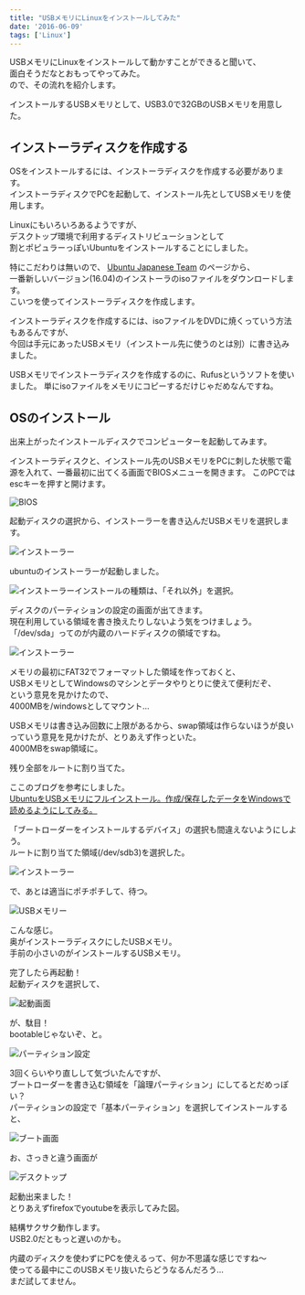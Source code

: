 ```yaml
---
title: "USBメモリにLinuxをインストールしてみた"
date: '2016-06-09'
tags: ['Linux']
---
```


USBメモリにLinuxをインストールして動かすことができると聞いて、
<br>
面白そうだなとおもってやってみた。
<br>
ので、その流れを紹介します。

インストールするUSBメモリとして、USB3.0で32GBのUSBメモリを用意した。

## インストーラディスクを作成する

OSをインストールするには、インストーラディスクを作成する必要があります。
<br>
インストーラディスクでPCを起動して、インストール先としてUSBメモリを使用します。

Linuxにもいろいろあるようですが、
<br>
デスクトップ環境で利用するディストリビューションとして
<br>
割とポピュラーっぽいUbuntuをインストールすることにしました。

特にこだわりは無いので、
<a href="https://www.ubuntulinux.jp/" target="_blank" target="_blank" rel="noopener noreferrer">Ubuntu Japanese Team</a>
のページから、
<br>
一番新しいバージョン(16.04)のインストーラのisoファイルをダウンロードします。
<br>
こいつを使ってインストーラディスクを作成します。

インストーラディスクを作成するには、isoファイルをDVDに焼くっていう方法もあるんですが、
<br>
今回は手元にあったUSBメモリ（インストール先に使うのとは別）に書き込みました。

USBメモリでインストーラディスクを作成するのに、Rufusというソフトを使いました。
単にisoファイルをメモリにコピーするだけじゃだめなんですね。

## OSのインストール

出来上がったインストールディスクでコンピューターを起動してみます。

インストーラディスクと、インストール先のUSBメモリをPCに刺した状態で電源を入れて、一番最初に出てくる画面でBIOSメニューを開きます。
このPCではescキーを押すと開けます。

![BIOS](bios.jpg)

起動ディスクの選択から、インストーラーを書き込んだUSBメモリを選択します。

![インストーラー](installer1.jpg)

ubuntuのインストーラーが起動しました。

![インストーラー](installer2.jpg)インストールの種類は、「それ以外」を選択。

ディスクのパーティションの設定の画面が出てきます。
<br/>
現在利用している領域を書き換えたりしないよう気をつけましょう。
<br/>
「/dev/sda」ってのが内蔵のハードディスクの領域ですね。


![インストーラー](installer3.jpg)

メモリの最初にFAT32でフォーマットした領域を作っておくと、
<br/>
USBメモリとしてWindowsのマシンとデータやりとりに使えて便利だぞ、
<br/>
という意見を見かけたので、
<br/>
4000MBを/windowsとしてマウント…

USBメモリは書き込み回数に上限があるから、swap領域は作らないほうが良い
<br/>
っていう意見を見かけたが、とりあえず作っといた。
<br/>
4000MBをswap領域に。

残り全部をルートに割り当てた。

ここのブログを参考にしました。
<br/>
<a href="http://cloud-work.net/usb%E3%83%96%E3%83%BC%E3%83%88/usb_install/" target="_blank" rel="noopener noreferrer">UbuntuをUSBメモリにフルインストール。作成/保存したデータをWindowsで読めるようにしてみる。</a>

「ブートローダーをインストールするデバイス」の選択も間違えないようにしよう。
<br/>
ルートに割り当てた領域(/dev/sdb3)を選択した。

![インストーラー](installer4.jpg)

で、あとは適当にポチポチして、待つ。

![USBメモリー](usb.jpg)

こんな感じ。
<br/>
奥がインストーラディスクにしたUSBメモリ。
<br/>
手前の小さいのがインストールするUSBメモリ。

完了したら再起動！
<br/>
起動ディスクを選択して、

![起動画面](boot1.jpg)

が、駄目！
<br/>
bootableじゃないぞ、と。

![パーティション設定](partition.jpg)

3回くらいやり直しして気づいたんですが、
<br/>
ブートローダーを書き込む領域を「論理パーティション」にしてるとだめっぽい？
<br/>
パーティションの設定で「基本パーティション」を選択してインストールすると、

![ブート画面](boot2.jpg)

お、さっきと違う画面が

![デスクトップ](desktoop.jpg)

起動出来ました！
<br/>
とりあえずfirefoxでyoutubeを表示してみた図。

結構サクサク動作します。
<br/>
USB2.0だともっと遅いのかも。

内蔵のディスクを使わずにPCを使えるって、何か不思議な感じですね〜
<br/>
使ってる最中にこのUSBメモリ抜いたらどうなるんだろう…
<br/>
まだ試してません。
